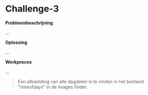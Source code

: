 # Challenge-3

**Probleembeschrijving**

...


**Oplossing**

...


**Werkproces**

...

> Een afbeelding van alle dagdelen is te vinden in het bestand "timeofdays" in de images folder.
